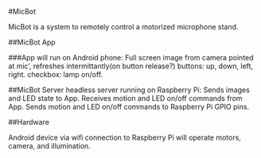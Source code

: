 #MicBot

MicBot is a system to remotely control a motorized microphone stand.

##MicBot App

###App will run on Android phone: 
Full screen image from camera pointed at mic’, refreshes intermittantly(on button release?)
buttons: up, down, left, right.
checkbox: lamp on/off.

##MicBot Server
headless server running on Raspberry Pi:
Sends images and LED state to App.
Receives motion  and LED on/off commands from App.
Sends motion and LED on/off commands to Raspberry Pi GPIO pins.

##Hardware

Android device via wifi connection to Raspberry Pi will operate motors, camera, and illumination.
